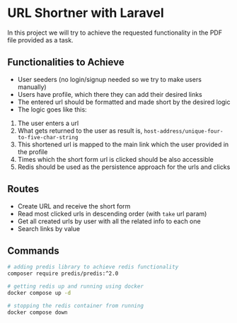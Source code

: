 # URL Shortner with Laravel

In this project we will try to achieve the requested functionality in the PDF file provided as a task.

## Functionalities to Achieve

- User seeders (no login/signup needed so we try to make users manually)
- Users have profile, which there they can add their desired links
- The entered url should be formatted and made short by the desired logic
- The logic goes like this:

1. The user enters a url
2. What gets returned to the user as result is, `host-address/unique-four-to-five-char-string` 
3. This shortened url is mapped to the main link which the user provided in the profile
4. Times which the short form url is clicked should be also accessible
5. Redis should be used as the persistence approach for the urls and clicks

## Routes

- Create URL and receive the short form
- Read most clicked urls in descending order (with `take` url param)
- Get all created urls by user with all the related info to each one
- Search links by value

## Commands

```bash
# adding predis library to achieve redis functionality
composer require predis/predis:^2.0

# getting redis up and running using docker
docker compose up -d

# stopping the redis container from running
docker compose down
```
